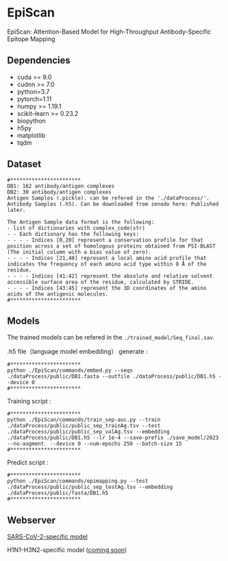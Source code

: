 # EpiScan
EpiScan: Attention-Based Model for High-Throughput Antibody-Specific Epitope Mapping 

## Dependencies

+ cuda >= 9.0
+ cudnn >= 7.0
+ python=3.7
+ pytorch=1.11
+ numpy >= 1.19.1
+ scikit-learn >= 0.23.2
+ biopython
+ h5py
+ matplotlib
+ tqdm

## Dataset

```
#***********************
DB1: 162 antibody/antigen complexes 
DB2: 30 antibody/antigen complexes 
Antigen Samples (.pickle). can be refered in the './dataProcess/'.
Antibody Samples (.h5). Can be downloaded from zenodo here: Published later.

The Antigen Sample data format is the following:
- list of dictionaries with complex_code(str)
- - Each dictionary has the following keys:
- - - - Indices [0,20] represent a conservation profile for that position across a set of homologous proteins obtained from PSI-BLAST (The initial column with a bias value of zero).
- - - - Indices [21,40] represent a local amino acid profile that indicates the frequency of each amino acid type within 8 Å of the residue.
- - - - Indices [41:42] represent the absolute and relative solvent accessible surface area of the residue, calculated by STRIDE.
- - - - Indices [43:45] represent the 3D coordinates of the amino acids of the antigenic molecules. 
#***********************
```

## Models

The trained models can be refered in the `./trained_model/Seq_final.sav`.

.h5 file（language model embedding） generate : 

```
#***********************
python ./EpiScan/commands/embed.py --seqs ./dataProcess/public/DB1.fasta --outfile ./dataProcess/public/DB1.h5 --device 0
#***********************
```

Training script : 

```
#***********************
python ./EpiScan/commands/train_sep-auc.py --train ./dataProcess/public/public_sep_trainAg.tsv --test ./dataProcess/public/public_sep_valAg.tsv --embedding ./dataProcess/public/DB1.h5 --lr 1e-4 --save-prefix ./save_model/2023 --no-augment  --device 0 --num-epochs 250 --batch-size 15
#***********************
```

Predict script : 

```
#***********************
python ./EpiScan/commands/epimapping.py --test ./dataProcess/public/public_sep_testAg.tsv --embedding ./dataProcess/public/fasta/DB1.h5
#***********************
```



## Webserver

[SARS-CoV-2-specific model](http://43.138.221.72:8023/)

H1N1-H3N2-specific model ([coming soon]())
